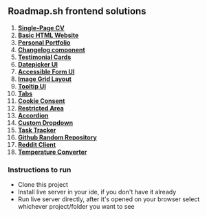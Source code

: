## Roadmap.sh frontend solutions

<ol>
    <li><b><a href="https://roadmap.sh/projects/single-page-cv">Single-Page CV</a></b></li>
    <li><b><a href="https://roadmap.sh/projects/basic-html-website">Basic HTML Website</a></b></li>
    <li><b><a href="https://roadmap.sh/projects/portfolio-website">Personal Portfolio</a></b></li>
    <li><b><a href="https://roadmap.sh/projects/changelog-component">Changelog component</a></b></li>
    <li><b><a href="https://roadmap.sh/projects/testimonial-cards">Testimonial Cards</a></b></li>
    <li><b><a href="https://roadmap.sh/projects/datepicker-ui">Datepicker UI</a></b></li>
    <li><b><a href="https://roadmap.sh/projects/accessible-form-ui">Accessible Form UI</a></b>
    </li>
    <li><b><a href="https://roadmap.sh/projects/image-grid">Image Grid Layout</a></b></li>
    <li><b><a href="https://roadmap.sh/projects/tooltip-ui">Tooltip UI</a></b></li>
    <li><b><a href="https://roadmap.sh/projects/simple-tabs">Tabs</a></b></li>
    <li><b><a href="https://roadmap.sh/projects/cookie-consent">Cookie Consent</a></b></li>
    <li><b><a href="https://roadmap.sh/projects/restricted-textarea">Restricted Area</a></b></li>
    <li><b><a href="https://roadmap.sh/projects/accordion">Accordion</a></b></li>
    <li><b><a href="https://roadmap.sh/projects/custom-dropdown">Custom Dropdown</a></b></li>
    <li><b><a href="https://roadmap.sh/projects/task-tracker-js">Task Tracker</a></b></li>
    <li><b><a href="https://roadmap.sh/projects/github-random-repo">Github Random Repository</a></b></li>
    <li><b><a href="https://roadmap.sh/projects/reddit-client">Reddit Client</a></b></li>
    <li><b><a href="https://roadmap.sh/projects/temperature-converter">Temperature Converter</a></b></li>
</ol>

### Instructions to run

- Clone this project
- Install live server in your ide, if you don't have it already
- Run live server directly, after it's opened on your browser select whichever project/folder you want to see
